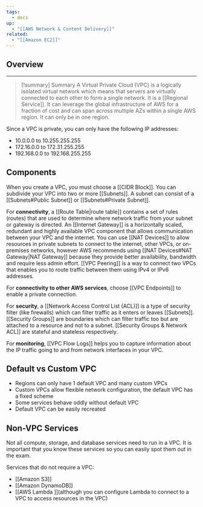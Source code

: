 ```yaml
---
tags:
  - docs
up:
  - "[[AWS Network & Content Delivery]]"
related:
  - "[[Amazon EC2]]"
---
```

## Overview
___
>[!summary] Summary
>A Virtual Private Cloud (VPC) is a logically isolated virtual network which means that servers are virtually connected to each other to form a single network. It is a [[Regional Service]]. It can leverage the global infrastructure of AWS for a fraction of cost and can span across multiple AZs within a single AWS region. It can only be in one region.

Since a VPC is private, you can only have the following IP addresses:
- 10.0.0.0 to 10.255.255.255 
- 172.16.0.0 to 172.31.255.255 
- 192.168.0.0 to 192.168.255.255

## Components

When you create a VPC, you must choose a [[CIDR Block]]. You can subdivide your VPC into two or more [[Subnets]]. A subnet can consist of a [[Subnets#Public Subnet]] or [[Subnets#Private Subnet]]. 

For **connectivity**, a [[Route Table|route table]] contains a set of rules (routes) that are used to determine where network traffic from your subnet or gateway is directed. An [[Internet Gateway]] is a horizontally scaled, redundant and highly available VPC component that allows communication between your VPC and the internet. You can use [[NAT Devices]] to allow resources in private subnets to connect to the internet, other VPCs, or on-premises networks, however AWS recommends using [[NAT Devices#NAT Gateway|NAT Gateway]] because they provide better availability, bandwidth and require less admin effort. [[VPC Peering]] is a way to connect two VPCs that enables you to route traffic between them using IPv4 or IPv6 addresses.

For **connectivity to other AWS services**, choose [[VPC Endpoints]] to enable a private connection. 

For **security**, a [[Network Access Control List (ACL)]] is a type of security filter (like firewalls) which can filter traffic as it enters or leaves [[Subnets]]. [[Security Groups]] are boundaries which can filter traffic too but are attached to a resource and not to a subnet. [[Security Groups & Network ACL]] are stateful and stateless respectively. 

For **monitoring**, [[VPC Flow Logs]] helps you to capture information about the IP traffic going to and from network interfaces in your VPC.

## Default vs Custom VPC

- Regions can only have 1 default VPC and many custom VPCs
- Custom VPCs allow flexible network configuration, the default VPC has a fixed scheme
- Some services behave oddly without default VPC
- Default VPC can be easily recreated

## Non-VPC Services

Not all compute, storage, and database services need to run in a VPC. It is important that you know these services so you can easily spot them out in the exam.

Services that do not require a VPC:

- [[Amazon S3]]
- [[Amazon DynamoDB]]
- [[AWS Lambda ]](although you can configure Lambda to connect to a VPC to access resources in the VPC)

